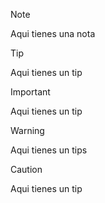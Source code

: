 > [!NOTE]
> Aqui tienes una nota

> [!TIP]
> Aqui tienes un tip

> [!IMPORTANT]
> Aqui tienes un tip

> [!WARNING]
> Aqui tienes un tips

> [!CAUTION]
> Aqui tienes un tip